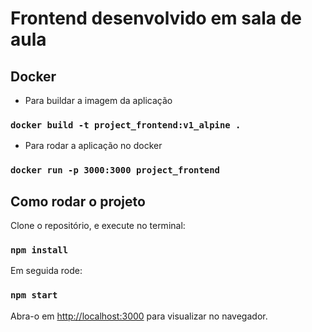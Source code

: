 # Frontend desenvolvido em sala de aula
## Docker
- Para buildar a imagem da aplicação
### `docker build -t project_frontend:v1_alpine .`

- Para rodar a aplicação no docker
### `docker run -p 3000:3000 project_frontend`

## Como rodar o projeto

Clone o repositório, e execute no terminal:
### `npm install`

Em seguida rode:

### `npm start`

Abra-o em [http://localhost:3000](http://localhost:3000) para visualizar no navegador.

